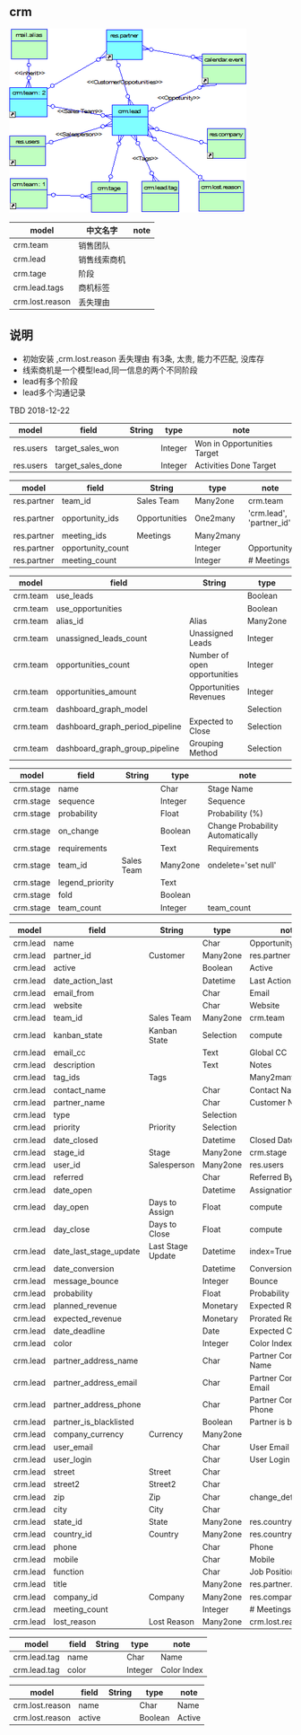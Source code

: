 

## crm

![crm](https://github.com/odooht/odoo-docs/blob/master/model/image/crm.png)

model|中文名字|note
-----|-------|----
crm.team|销售团队|
crm.lead|销售线索商机|
crm.tage|阶段|
crm.lead.tags|商机标签|
crm.lost.reason|丢失理由|

## 说明
* 初始安装 ,crm.lost.reason 丢失理由 有3条, 太贵, 能力不匹配, 没库存
* 线索商机是一个模型lead,同一信息的两个不同阶段
* lead有多个阶段
* lead多个沟通记录


TBD 2018-12-22

model|field|String|type|note
-----|-----|------|----|----
res.users|target_sales_won||Integer|Won in Opportunities Target
res.users|target_sales_done||Integer|Activities Done Target


model|field|String|type|note
-----|-----|------|----|----
res.partner|team_id|Sales Team|Many2one|crm.team
res.partner|opportunity_ids|Opportunities|One2many|'crm.lead', 'partner_id'
res.partner|meeting_ids|Meetings|Many2many|
res.partner|opportunity_count||Integer|Opportunity
res.partner|meeting_count||Integer|# Meetings


model|field|String|type|note
-----|-----|------|----|----
crm.team|use_leads||Boolean|Leads
crm.team|use_opportunities||Boolean|Pipeline
crm.team|alias_id|Alias|Many2one|ondelete="restrict"
crm.team|unassigned_leads_count|Unassigned Leads|Integer|readonly=True
crm.team|opportunities_count|Number of open opportunities|Integer|readonly=True
crm.team|opportunities_amount|Opportunities Revenues|Integer|
crm.team|dashboard_graph_model||Selection|
crm.team|dashboard_graph_period_pipeline|Expected to Close|Selection|compute
crm.team|dashboard_graph_group_pipeline|Grouping Method|Selection| default='day'


model|field|String|type|note
-----|-----|------|----|----
crm.stage|name||Char|Stage Name
crm.stage|sequence||Integer|Sequence
crm.stage|probability||Float|Probability (%)
crm.stage|on_change||Boolean|Change Probability Automatically
crm.stage|requirements||Text|Requirements
crm.stage|team_id|Sales Team|Many2one|ondelete='set null'
crm.stage|legend_priority||Text|
crm.stage|fold||Boolean|
crm.stage|team_count||Integer|team_count


model|field|String|type|note
-----|-----|------|----|----
crm.lead|name||Char|Opportunity
crm.lead|partner_id|Customer|Many2one|res.partner
crm.lead|active||Boolean|Active
crm.lead|date_action_last||Datetime|Last Action
crm.lead|email_from||Char|Email
crm.lead|website||Char|Website
crm.lead|team_id|Sales Team|Many2one|crm.team
crm.lead|kanban_state|Kanban State|Selection|compute
crm.lead|email_cc||Text|Global CC
crm.lead|description||Text|Notes
crm.lead|tag_ids|Tags||Many2many
crm.lead|contact_name||Char|Contact Name
crm.lead|partner_name||Char|Customer Name
crm.lead|type||Selection|
crm.lead|priority|Priority|Selection|
crm.lead|date_closed||Datetime|Closed Date
crm.lead|stage_id|Stage|Many2one|crm.stage
crm.lead|user_id|Salesperson|Many2one|res.users
crm.lead|referred||Char|Referred By
crm.lead|date_open||Datetime|Assignation Date
crm.lead|day_open|Days to Assign|Float|compute
crm.lead|day_close|Days to Close|Float|compute
crm.lead|date_last_stage_update|Last Stage Update|Datetime|index=True
crm.lead|date_conversion||Datetime|Conversion Date
crm.lead|message_bounce||Integer|Bounce
crm.lead|probability||Float|Probability
crm.lead|planned_revenue||Monetary|Expected Revenue
crm.lead|expected_revenue||Monetary|Prorated Revenue
crm.lead|date_deadline||Date|Expected Closing
crm.lead|color||Integer|Color Index
crm.lead|partner_address_name||Char|Partner Contact Name
crm.lead|partner_address_email||Char|Partner Contact Email
crm.lead|partner_address_phone||Char|Partner Contact Phone
crm.lead|partner_is_blacklisted||Boolean|Partner is blacklisted
crm.lead|company_currency|Currency|Many2one|
crm.lead|user_email||Char|User Email
crm.lead|user_login||Char|User Login
crm.lead|street|Street|Char|
crm.lead|street2|Street2|Char|
crm.lead|zip|Zip|Char|change_default=True
crm.lead|city|City|Char|
crm.lead|state_id|State|Many2one|res.country.state
crm.lead|country_id|Country|Many2one|res.country
crm.lead|phone||Char|Phone
crm.lead|mobile||Char|Mobile
crm.lead|function||Char|Job Position
crm.lead|title||Many2one|res.partner.title
crm.lead|company_id|Company|Many2one|res.company
crm.lead|meeting_count||Integer|# Meetings
crm.lead|lost_reason|Lost Reason|Many2one|crm.lost.reason


model|field|String|type|note
-----|-----|------|----|----
crm.lead.tag|name||Char|Name
crm.lead.tag|color||Integer|Color Index


model|field|String|type|note
-----|-----|------|----|----
crm.lost.reason|name||Char|Name
crm.lost.reason|active||Boolean|Active





